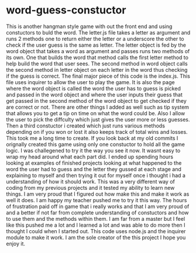 # word-guess-constuctor
This is another hangman style game with out the front end and using constuctors to buld the word. The letter.js file takes a letter as argument and runs 2 methods one to return either the letter or a underscore the other to check if the user guess is the same as letter. The letter object is fed by the word object that takes a word as argument and passes runs two methods of its own. One that builds the word that method calls the first letter method to help build the word that user sees. The second method in word object calls the second method in letter object on each letter in the word thus checking if the guess is correct. The final major piece of this code is the index.js. This file uses inquirer to allow the user to play the game. It is also the page where the word object is called the word the user has to guess is picked and passed in the word object and where the user inputs their guess that get passed in the second method of the word object to get checked if they are correct or not. There are other things I added as well such as tip system that allows you to get a tip on time on what the word could be. Also I allow the user to pick the diffculty which just gives the user more or less guesses. Then a third constuctor i created which just runs various methods depending on if you won or lost it also keeps track of total wins and losses. This took me a long time to create. If you look back at my old commits I orignally created this game using only one constuctor to hold all the game logic. I was challegened to try it the way you see it now. It wasnt easy to wrap my head around what each part did. I ended up spending hours looking at examples of finished projects looking at what happened to the word the user had to guess and the letter they gussed at each stage and explaining to myself and then trying it out for myself once i thought i had a understanding of how it should work. This was a very different way of coding from my previous projects and it tested my ability to learn new things. I am very proud that I figured out how make this and make it work as well it does. I am happy my teacher pushed me to try it this way. The hours of frustration paid off in game that i really works and that I am very proud of and a better if not far from complete understanding of constuctors and how to use them and the methods within them. I am far from a master but I feel like this pushed me a lot  and I learned a lot and was able to do more then I thought I could when I started out. This code uses node.js and the inquirer module to make it work. I am the sole creator of the this project I hope you enjoy it.
